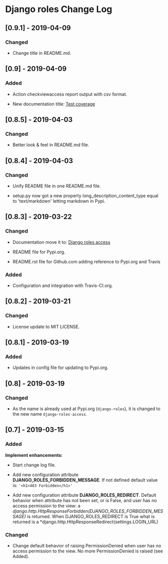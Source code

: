 # Django roles Change Log

## [0.9.1] - 2019-04-09

### Changed

- Change title in README.md.

## [0.9] - 2019-04-09

### Added

- Action checkviewaccess report output with csv format.

- New documentation title: [Test coverage](https://django-roles-access.github.io/coverage.html)

## [0.8.5] - 2019-04-03

### Changed

- Better look & feel in README.md file.

## [0.8.4] - 2019-04-03

### Changed

- Unify README file in one README.md file. 

- setup.py now got a new property long_description_content_type equal to
  'text/markdown' letting markdown in Pypi.

## [0.8.3] - 2019-03-22

### Changed

- Documentation move it to: [Django roles access](https://django-roles-access.github.io)

- README file for Pypi.org.

- README.rst file for Github.com adding reference to Pypi.org and Travis

### Added

- Configuration and integration with Travis-CI.org.

## [0.8.2] - 2019-03-21

### Changed

- License update to MIT LICENSE.

## [0.8.1]  - 2019-03-19

### Added

- Updates in config file for updating to Pypi.org.

## [0.8] - 2019-03-19

### Changed
- As the name is already used at Pypi.org (`django-roles`), it is changed to 
the new name `django-roles-access`.

## [0.7] - 2019-03-15

### Added
**Implement enhancements:**

- Start change log file.

- Add new configuration attribute **DJANGO_ROLES_FORBIDDEN_MESSAGE**. If not 
defined default value is: `'<h1>403 Forbidden</h1>'`

- Add new configuration attribute **DJANGO_ROLES_REDIRECT**. Default behavior
 when attribute has not been set, or is False, and user has no access 
 permission to the view: a 
 *django.http.HttpResponseForbidden(DJANGO_ROLES_FORBIDDEN_MESSAGE)* is 
 returned. When DJANGO_ROLES_REDIRECT is True what is returned is a
 *django.http.HttpResponseRedirect(settings.LOGIN_URL)

### Changed

- Change default behavior of raising PermissionDenied when user has no access
 permission to the view. No more PermissionDenied is raised (see Added).
